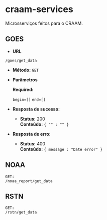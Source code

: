 # craam-services

Microsserviços feitos para o CRAAM.

## GOES

* **URL**

`/goes/get_data`

* **Método:** `GET`

*  **Parâmetros**

   **Required:**
 
   `begin=[]`
   `end=[]`
   

* **Resposta de sucesso:**
  
  * **Status:** 200 <br />
    **Conteúdo:** `{ "" : "" }`
 
* **Resposta de erro:**

  * **Status:** 400 <br />
    **Conteúdo:** `{ message : "Date error" }`

## NOAA

```
GET:
/noaa_report/get_data
```

## RSTN

```
GET:
/rstn/get_data
```
